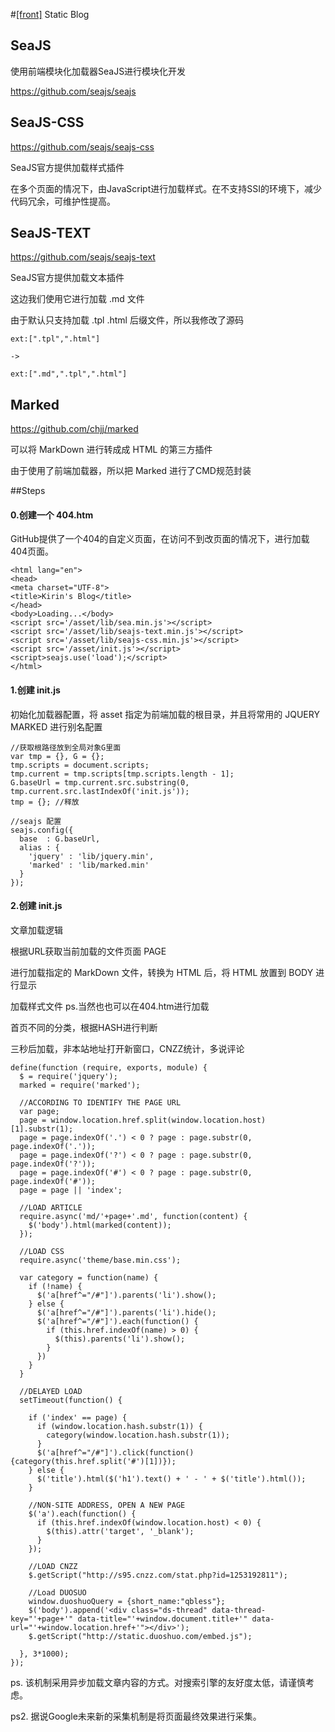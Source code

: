 #[[front]](/#front) Static Blog

## SeaJS

使用前端模块化加载器SeaJS进行模块化开发

https://github.com/seajs/seajs

## SeaJS-CSS

https://github.com/seajs/seajs-css

SeaJS官方提供加载样式插件

在多个页面的情况下，由JavaScript进行加载样式。在不支持SSI的环境下，减少代码冗余，可维护性提高。

## SeaJS-TEXT

https://github.com/seajs/seajs-text

SeaJS官方提供加载文本插件

这边我们使用它进行加载 .md 文件

由于默认只支持加载 .tpl .html 后缀文件，所以我修改了源码

```
ext:[".tpl",".html"]

->

ext:[".md",".tpl",".html"]
```

## Marked

https://github.com/chjj/marked

可以将 MarkDown 进行转成成 HTML 的第三方插件

由于使用了前端加载器，所以把 Marked 进行了CMD规范封装

##Steps

#### 0.创建一个 404.htm

GitHub提供了一个404的自定义页面，在访问不到改页面的情况下，进行加载404页面。
```
<html lang="en">
<head>
<meta charset="UTF-8">
<title>Kirin's Blog</title>
</head>
<body>Loading...</body>
<script src='/asset/lib/sea.min.js'></script>
<script src='/asset/lib/seajs-text.min.js'></script>
<script src='/asset/lib/seajs-css.min.js'></script>
<script src='/asset/init.js'></script>
<script>seajs.use('load');</script>
</html>
```

#### 1.创建 init.js

初始化加载器配置，将 asset 指定为前端加载的根目录，并且将常用的 JQUERY MARKED 进行别名配置
```
//获取根路径放到全局对象G里面
var tmp = {}, G = {};
tmp.scripts = document.scripts;
tmp.current = tmp.scripts[tmp.scripts.length - 1];
G.baseUrl = tmp.current.src.substring(0, tmp.current.src.lastIndexOf('init.js'));
tmp = {}; //释放

//seajs 配置
seajs.config({
  base  : G.baseUrl,
  alias : {
    'jquery' : 'lib/jquery.min',
    'marked' : 'lib/marked.min'
  }
});
```

#### 2.创建 init.js

文章加载逻辑

根据URL获取当前加载的文件页面 PAGE

进行加载指定的 MarkDown 文件，转换为 HTML 后，将 HTML 放置到 BODY 进行显示

加载样式文件 ps.当然也也可以在404.htm进行加载

首页不同的分类，根据HASH进行判断

三秒后加载，非本站地址打开新窗口，CNZZ统计，多说评论
```
define(function (require, exports, module) {
  $ = require('jquery');
  marked = require('marked');

  //ACCORDING TO IDENTIFY THE PAGE URL
  var page;
  page = window.location.href.split(window.location.host)[1].substr(1);
  page = page.indexOf('.') < 0 ? page : page.substr(0, page.indexOf('.'));
  page = page.indexOf('?') < 0 ? page : page.substr(0, page.indexOf('?'));
  page = page.indexOf('#') < 0 ? page : page.substr(0, page.indexOf('#'));
  page = page || 'index';

  //LOAD ARTICLE
  require.async('md/'+page+'.md', function(content) {
    $('body').html(marked(content));
  });

  //LOAD CSS
  require.async('theme/base.min.css');
  
  var category = function(name) {
    if (!name) {
      $('a[href^="/#"]').parents('li').show();
    } else {
      $('a[href^="/#"]').parents('li').hide();
      $('a[href^="/#"]').each(function() {
        if (this.href.indexOf(name) > 0) {
          $(this).parents('li').show();
        }
      })
    }
  }
  
  //DELAYED LOAD
  setTimeout(function() {

    if ('index' == page) {
      if (window.location.hash.substr(1)) {
        category(window.location.hash.substr(1));
      }
      $('a[href^="/#"]').click(function(){category(this.href.split('#')[1])});
    } else {
      $('title').html($('h1').text() + ' - ' + $('title').html());
    }
    
    //NON-SITE ADDRESS, OPEN A NEW PAGE
    $('a').each(function() {
      if (this.href.indexOf(window.location.host) < 0) {
        $(this).attr('target', '_blank');
      }
    });

    //LOAD CNZZ
    $.getScript("http://s95.cnzz.com/stat.php?id=1253192811");

    //Load DUOSUO
    window.duoshuoQuery = {short_name:"qbless"};
    $('body').append('<div class="ds-thread" data-thread-key="'+page+'" data-title="'+window.document.title+'" data-url="'+window.location.href+'"></div>');
    $.getScript("http://static.duoshuo.com/embed.js");

  }, 3*1000);
});

```

ps. 该机制采用异步加载文章内容的方式。对搜索引擎的友好度太低，请谨慎考虑。

ps2. 据说Google未来新的采集机制是将页面最终效果进行采集。
